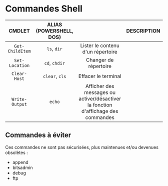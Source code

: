 # Commandes Shell

|CMDLET|ALIAS (POWERSHELL, DOS)||DESCRIPTION|
|:--:|:--:|:--:|:--|
|`Get-ChildItem`|`ls`, `dir`|Lister le contenu d'un répertoire|
|`Set-Location`|`cd`, `chdir`|Changer de répertoire|
|`Clear-Host`|`clear`, `cls`|Effacer le terminal|
|`Write-Output`|`echo`|Afficher des messages ou activer/désactiver la fonction d'affichage des commandes|

## Commandes à éviter

Ces commandes ne sont pas sécurisées, plus maintenues et/ou devenues obsolètes :

+ append
+ bitsadmin
+ debug
+ ftp
